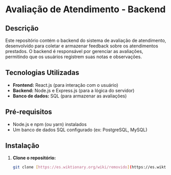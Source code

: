# Avaliação de Atendimento - Backend

## Descrição
Este repositório contém o backend do sistema de avaliação de atendimento, desenvolvido para coletar e armazenar feedback sobre os atendimentos prestados. O backend é responsável por gerenciar as avaliações, permitindo que os usuários registrem suas notas e observações.

## Tecnologias Utilizadas
* **Frontend:** React.js (para interação com o usuário)
* **Backend:** Node.js e Express.js (para a lógica do servidor)
* **Banco de dados:** SQL (para armazenar as avaliações)

## Pré-requisitos
* Node.js e npm (ou yarn) instalados
* Um banco de dados SQL configurado (ex: PostgreSQL, MySQL)

## Instalação
1. **Clone o repositório:**
   ```bash
   git clone [https://es.wiktionary.org/wiki/removido](https://es.wiktionary.org/wiki/removido)